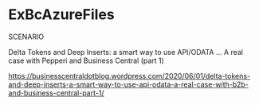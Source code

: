 # ExBcAzureFiles

SCENARIO

Delta Tokens and Deep Inserts: a smart way to use API/ODATA ... A real case with Pepperi and Business Central (part 1)

https://businesscentraldotblog.wordpress.com/2020/06/01/delta-tokens-and-deep-inserts-a-smart-way-to-use-api-odata-a-real-case-with-b2b-and-business-central-part-1/